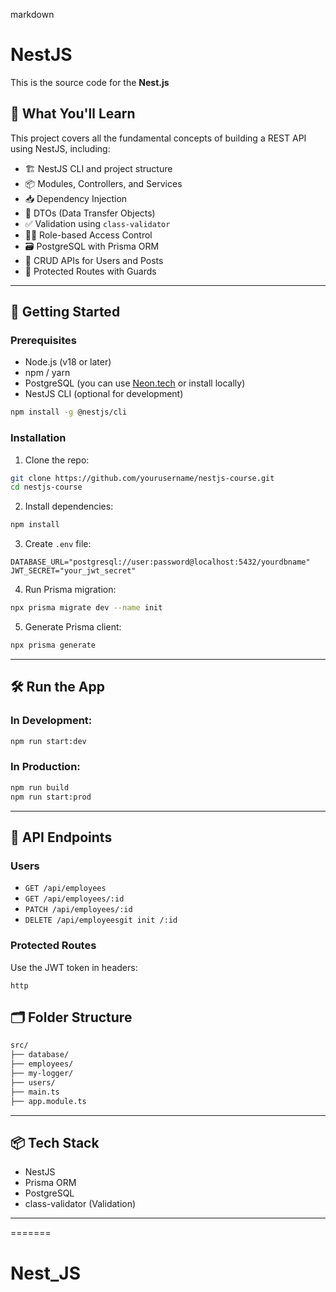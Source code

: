 
markdown
# NestJS

This is the source code for the **Nest.js** 


## 🧠 What You'll Learn

This project covers all the fundamental concepts of building a REST API using NestJS, including:

- 🏗️ NestJS CLI and project structure
- 📦 Modules, Controllers, and Services
- 📥 Dependency Injection
- 📃 DTOs (Data Transfer Objects)
- ✅ Validation using `class-validator`
- 🧑‍💼 Role-based Access Control
- 🗃️ PostgreSQL with Prisma ORM
- 🧪 CRUD APIs for Users and Posts
- 🔐 Protected Routes with Guards

---

## 🚀 Getting Started

### Prerequisites

- Node.js (v18 or later)
- npm / yarn
- PostgreSQL (you can use [Neon.tech](https://neon.tech/) or install locally)
- NestJS CLI (optional for development)

```bash
npm install -g @nestjs/cli
````

### Installation

1. Clone the repo:

```bash
git clone https://github.com/yourusername/nestjs-course.git
cd nestjs-course
```

2. Install dependencies:

```bash
npm install
```

3. Create `.env` file:

```env
DATABASE_URL="postgresql://user:password@localhost:5432/yourdbname"
JWT_SECRET="your_jwt_secret"
```

4. Run Prisma migration:

```bash
npx prisma migrate dev --name init
```

5. Generate Prisma client:

```bash
npx prisma generate
```

---

## 🛠️ Run the App

### In Development:

```bash
npm run start:dev
```

### In Production:

```bash
npm run build
npm run start:prod
```

---

## 🧪 API Endpoints

### Users

* `GET /api/employees`
* `GET /api/employees/:id`
* `PATCH /api/employees/:id`
* `DELETE /api/employeesgit init
/:id`

### Protected Routes

Use the JWT token in headers:

```http```


## 🗂️ Folder Structure

```bash
src/
├── database/
├── employees/
├── my-logger/
├── users/
├── main.ts
├── app.module.ts
```

---

## 📦 Tech Stack

* NestJS
* Prisma ORM
* PostgreSQL
* class-validator (Validation)
---
=======
# Nest_JS

